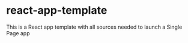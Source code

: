 # react-app-template
This is a React app template with all sources needed to launch a Single Page app
